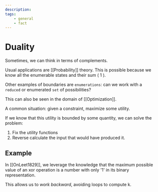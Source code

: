 ```yaml
---
description: 
tags:
    - general 
    - fact 
---
```


# Duality

Sometimes, we can think in terms of complements.

Usual applications are [[Probability]] theory. This is possible because we know all the enumerable states and their sum ( 1 ).

Other examples of boundaries are `enumerations`: can we work with a `reduced` or enumerated `set` of possibilities?

This can also be seen in the domain of [[Optimization]].

A common situation: given a constraint, maximize some utility.

If we know that this utility is bounded by some quantity, we can solve the problem:

1. Fix the utility functions
2. Reverse calculate the input that would have produced it.

## Example

In [[OnLeet1829]], we leverage the knowledge that the maximum possible value of an xor operation is a number with only '1' in its binary representation.

This allows us to *work backward*, avoiding loops to compute k.
